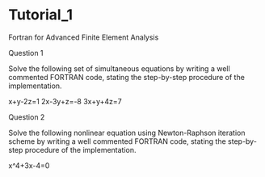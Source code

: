 # Tutorial_1
Fortran for Advanced Finite Element Analysis

Question 1

Solve the following set of simultaneous equations by writing a well commented FORTRAN code, stating the step-by-step procedure of the implementation.


x+y-2z=1
2x-3y+z=-8
3x+y+4z=7




Question 2

Solve the following nonlinear equation using Newton-Raphson iteration scheme by writing a well commented FORTRAN code, stating the step-by-step procedure of the implementation.


x^4+3x-4=0

